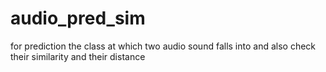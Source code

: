 # audio_pred_sim
for prediction the class at which two audio sound falls into and also check their similarity and their distance
